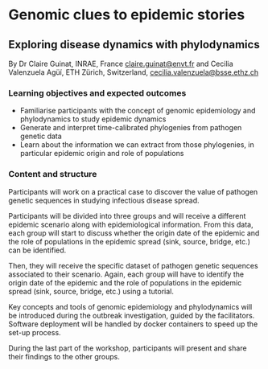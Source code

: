 # Genomic clues to epidemic stories
## Exploring disease dynamics with phylodynamics

By Dr Claire Guinat, INRAE, France claire.guinat@envt.fr 
and Cecilia Valenzuela Agüí, ETH Zürich, Switzerland,
cecilia.valenzuela@bsse.ethz.ch


### Learning objectives and expected outcomes

- Familiarise participants with the concept of genomic epidemiology and phylodynamics to study epidemic dynamics
- Generate and interpret time-calibrated phylogenies from pathogen genetic data
- Learn about the information we can extract from those phylogenies, in particular epidemic origin and role of populations

### Content and structure

Participants will work on a practical case to discover the value of pathogen genetic sequences in studying infectious disease spread.

Participants will be divided into three groups and will receive a different epidemic scenario along with epidemiological information. From this data, each group will start to discuss whether the origin date of the epidemic and the role of populations in the epidemic spread (sink, source, bridge, etc.) can
be identified.

Then, they will receive the specific dataset of pathogen genetic sequences associated to their scenario. Again, each group will have to identify the origin date of the epidemic and the role of populations in the epidemic spread (sink, source, bridge, etc.) using a tutorial.

Key concepts and tools of genomic epidemiology and phylodynamics will be introduced during the outbreak investigation, guided by the facilitators. Software deployment will be handled by docker containers to speed up the set-up process.

During the last part of the workshop, participants will present and share their findings to the other groups.